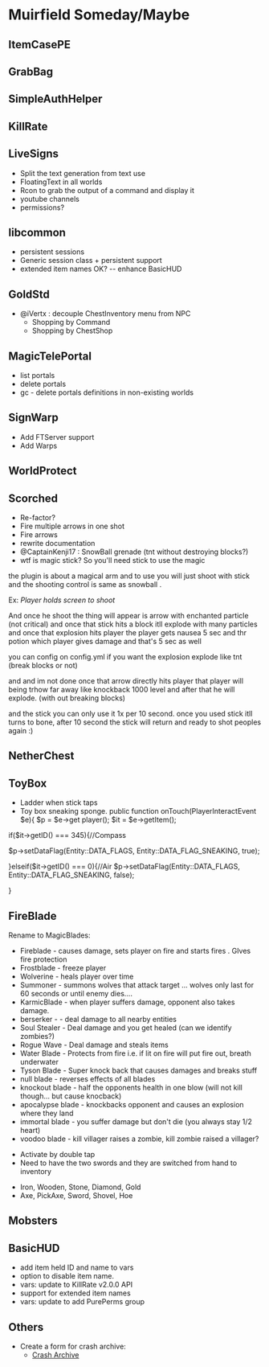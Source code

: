# Muirfield Someday/Maybe


## ItemCasePE

## GrabBag

## SimpleAuthHelper

## KillRate

## LiveSigns

- Split the text generation from text use
- FloatingText in all worlds
- Rcon to grab the output of a command and display it
- youtube channels
- permissions?

## libcommon

- persistent sessions
- Generic session class + persistent support
- extended item names OK? -- enhance BasicHUD

## GoldStd

- @iVertx : decouple ChestInventory menu from NPC
     - Shopping by Command
     - Shopping by ChestShop

## MagicTelePortal

- list portals
- delete portals
- gc - delete portals definitions in non-existing worlds

## SignWarp

- Add FTServer support
- Add Warps

## WorldProtect


## Scorched

* Re-factor?
* Fire multiple arrows in one shot
* Fire arrows
* rewrite documentation
* @CaptainKenji17 : SnowBall grenade (tnt without destroying blocks?)
* wtf is magic stick?
So you'll need stick to use the magic

the plugin is about a magical arm and to use you will just shoot with stick and the shooting control is same as snowball .

Ex:
*Player holds screen to shoot*

And once he shoot the thing will appear is arrow with enchanted particle (not critical) and once that stick hits a block itll explode with many particles and once that explosion hits player the player gets nausea 5 sec and thr potion which player gives damage and that's 5 sec as well


you can config on config.yml if you want the explosion explode like tnt (break blocks or not)

and and im not done
once that arrow directly hits player that player will being trhow far away like knockback 1000 level and after that he will explode. (with out breaking blocks)

and the stick you can only use it 1x per 10 second. once you used stick itll turns to bone, after 10 second the stick will return and ready to shot peoples again :)


## NetherChest


## ToyBox

   - Ladder when stick taps
   - Toy box sneaking sponge. 
public function onTouch(PlayerInteractEvent $e){
$p = $e->get player();
$it = $e->getItem();

if($it->getID() === 345){//Compass
 
   $p->setDataFlag(Entity::DATA_FLAGS, Entity::DATA_FLAG_SNEAKING, true);

  }elseif($it->getID() === 0){//Air
$p->setDataFlag(Entity::DATA_FLAGS, Entity::DATA_FLAG_SNEAKING, false);

}

## FireBlade

Rename to MagicBlades:

  - Fireblade - causes damage, sets player on fire and starts fires .  GIves fire protection
  - Frostblade - freeze player
  - Wolverine - heals player over time
  - Summoner - summons wolves that attack target ... wolves only last for 60 seconds or until enemy dies....
  - KarmicBlade - when player suffers damage, opponent also takes damage.
  - berserker -   - deal damage to all nearby entities
  - Soul Stealer - Deal damage and you get healed (can we identify zombies?)
  - Rogue Wave - Deal damage and steals items
  - Water Blade - Protects from fire i.e. if lit on fire will put fire out, breath underwater
  - Tyson Blade - Super knock back that causes damages and breaks stuff
  - null blade - reverses effects of all blades
  - knockout blade - half the opponents health in one blow (will not kill though... but cause knocback)
  - apocalypse blade - knockbacks opponent and causes an explosion where they land
  - immortal blade - you suffer damage but don't die (you always stay 1/2 heart)
  - voodoo blade - kill villager raises a zombie, kill zombie raised a villager?

* Activate by double tap
* Need to have the two swords and they are switched from hand to inventory

- Iron, Wooden, Stone, Diamond, Gold
- Axe, PickAxe, Sword, Shovel, Hoe

## Mobsters

## BasicHUD

- add item held ID and name to vars
- option to disable item name. 
- vars: update to KillRate v2.0.0 API
- support for extended item names
- vars: update to add PurePerms group

## Others

- Create a form for crash archive:
  - [Crash Archive](http://crash.pocketmine.net/search)

